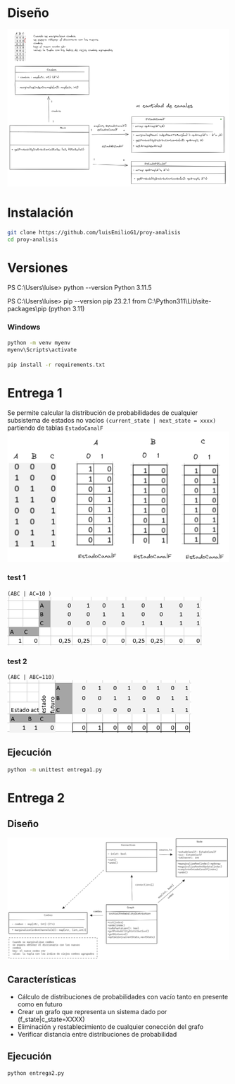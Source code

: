 # Diseño
![alt text](imgs/image-3.png)

# Instalación
```bash
git clone https://github.com/luisEmilioG1/proy-analisis
cd proy-analisis
```

# Versiones
PS C:\Users\luise> python --version
Python 3.11.5

PS C:\Users\luise> pip --version
pip 23.2.1 from C:\Python311\Lib\site-packages\pip (python 3.11)

### Windows
```bash
python -m venv myenv
myenv\Scripts\activate

pip install -r requirements.txt
```

# Entrega 1
Se permite calcular la distribución de probabilidades de cualquier subsistema de estados no vacíos `(current_state | next_state = xxxx)` partiendo de tablas `EstadoCanalF`
![alt text](imgs/image.png)

### test 1
`(ABC | AC=10 )` 
![alt text](imgs/image-1.png)
### test 2
`(ABC | ABC=110)`
![alt text](imgs/image-2.png)

## Ejecución
```bash
python -m unittest entrega1.py
```

# Entrega 2
## Diseño
![alt text](imgs/desing2.png)

## Características
* Cálculo de distribuciones de probabilidades con vacío tanto en presente como en futuro
* Crear un grafo que representa un sistema dado por (f_state|c_state=XXXX)
* Eliminación y restablecimiento de cualquier conección del grafo  
* Verificar distancia entre distribuciones de probabilidad

## Ejecución
```bash
python entrega2.py
```
